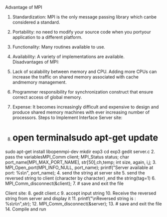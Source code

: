 Advantage of MPI 
1. Standardization: MPI is the only message passing library which canbe considered a standard. 
2. Portability: no need to modify your source code when you portyour application to a different 
platform. 
3. Functionality: Many routines available to use. 
4. Availability: A variety of implementations are available.  
Disadvantages of MPI: 
1. Lack of scalability between memory and CPU. Adding more CPUs can increase the traffic 
on shared memory associated with cache andmemory management. 
2. Programmer responsibility for synchronization construct that ensure correct access of global 
memory. 
3. Expense: It becomes increasingly difficult and expensive to design and produce shared 
memory machines with ever increasing number of processors. Steps to Implement Interface 
Server site: 


1. # open terminalsudo apt-get update 
sudo apt-get install libopenmpi-dev 
mkdir exp3 
cd exp3 gedit 
server.c 
2. pass the variablesMPI_Comm client; 
MPI_Status status; 
char port_name[MPI_MAX_PORT_NAME], 
str[50],ch,temp; 
int size, again, i,j; 
3. MPI_Open_port(MPI_INFO_NULL, port_name); 
printf("Server available at port: %s\n", port_name); 
4. send the string at server site 
5. send the reversed string to client (character by character) ,end the string(tag=1) 
6. MPI_Comm_disconnect(&client); 
7. # save and exit the file 

 

Client site: 
8. gedit client.c 
9. accept input string 
10. Receive the reversed string from server and display it 
11. printf("\nReversed string is : %s\n\n",str); 
12. MPI_Comm_disconnect(&server); 
13. # save and exit the file 
14. Compile and run 

 

 